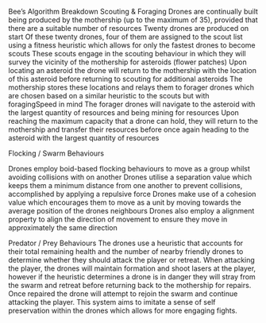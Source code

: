 Bee’s Algorithm Breakdown
Scouting & Foraging
Drones are continually built being produced by the mothership (up to the maximum of 35), provided that there are a suitable number of resources
Twenty drones are produced on start
Of these twenty drones, four of them are assigned to the scout list using a fitness heuristic which allows for only the fastest drones to become scouts
These scouts engage in the scouting behaviour in which they will survey the vicinity of the mothership for asteroids (flower patches)
Upon locating an asteroid the drone will return to the mothership with the location of this asteroid before returning to scouting for additional asteroids
 The mothership stores these locations and relays them to forager drones which are chosen based on a similar heuristic to the scouts but with foragingSpeed in mind
The forager drones will navigate to the asteroid with the largest quantity of resources and being mining for resources
Upon reaching the maximum capacity that a drone can hold, they will return to the mothership and transfer their resources before once again heading to the asteroid with the largest quantity of resources




Flocking / Swarm Behaviours 

Drones employ boid-based flocking behaviours to move as a group whilst avoiding collisions with on another
Drones utilise a separation value which keeps them a minimum distance from one another to prevent collisions, accomplished by applying a repulsive force
Drones make use of a cohesion value which encourages them to move as a unit by moving towards the average position of the drones neighbours
Drones also employ a alignment property to align the direction of movement to ensure they move in approximately the same direction 



Predator / Prey Behaviours
The drones use a heuristic that accounts for their total remaining health and the number of nearby friendly drones to determine whether they should attack the player or retreat. When attacking the player, the drones will maintain formation and shoot lasers at the player, however if the heuristic determines a drone is in danger they will stray from the swarm and retreat before returning back to the mothership for repairs. Once repaired the drone will attempt to rejoin the swarm and continue attacking the player. This system aims to imitate a sense of self preservation within the drones which allows for more engaging fights.
